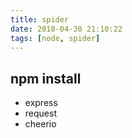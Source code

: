 ```yaml
---
title: spider
date: 2018-04-30 21:10:22
tags: [node, spider]
---
```


## npm install

- express
- request
- cheerio